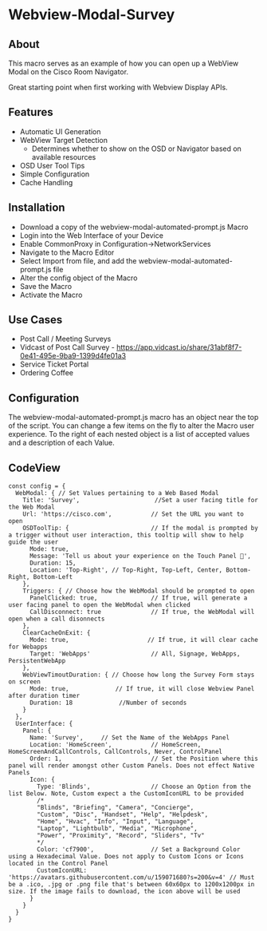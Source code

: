 # Webview-Modal-Survey

## About
This macro serves as an example of how you can open up a WebView Modal on the Cisco Room Navigator.

Great starting point when first working with Webview Display APIs.

## Features

* Automatic UI Generation
* WebView Target Detection
  * Determines whether to show on the OSD or Navigator based on available resources
* OSD User Tool Tips
* Simple Configuration
* Cache Handling

## Installation
* Download a copy of the webview-modal-automated-prompt.js Macro
* Login into the Web Interface of your Device
* Enable CommonProxy in Configuration->NetworkServices
* Navigate to the Macro Editor
* Select Import from file, and add the webview-modal-automated-prompt.js file
* Alter the config object of the Macro
* Save the Macro
* Activate the Macro

## Use Cases
* Post Call / Meeting Surveys
 * Vidcast of Post Call Survey - https://app.vidcast.io/share/31abf8f7-0e41-495e-9ba9-1399d4fe01a3
* Service Ticket Portal
* Ordering Coffee

## Configuration
The webview-modal-automated-prompt.js macro has an object near the top of the script. You can change a few items on the fly to alter the Macro user experience. To the right of each nested object is a list of accepted values and a description of each Value.

## CodeView
```
const config = {
  WebModal: { // Set Values pertaining to a Web Based Modal
    Title: 'Survey',                     //Set a user facing title for the Web Modal
    Url: 'https://cisco.com',           // Set the URL you want to open
    OSDToolTip: {                       // If the modal is prompted by a trigger without user interaction, this tooltip will show to help guide the user
      Mode: true,
      Message: 'Tell us about your experience on the Touch Panel 🙂',
      Duration: 15,
      Location: 'Top-Right', // Top-Right, Top-Left, Center, Bottom-Right, Bottom-Left
    },
    Triggers: { // Choose how the WebModal should be prompted to open
      PanelClicked: true,               // If true, will generate a user facing panel to open the WebModal when clicked
      CallDisconnect: true              // If true, the WebModal will open when a call disonnects
    },
    ClearCacheOnExit: {
      Mode: true,                      // If true, it will clear cache for Webapps
      Target: 'WebApps'                 // All, Signage, WebApps, PersistentWebApp
    },
    WebViewTimoutDuration: { // Choose how long the Survey Form stays on screen
      Mode: true,             // If true, it will close Webview Panel after duration timer
      Duration: 18             //Number of seconds 
    }
  },
  UserInterface: {
    Panel: {
      Name: 'Survey',     // Set the Name of the WebApps Panel
      Location: 'HomeScreen',           // HomeScreen, HomeScreenAndCallControls, CallControls, Never, ControlPanel
      Order: 1,                         // Set the Position where this panel will render amongst other Custom Panels. Does not effect Native Panels
      Icon: {
        Type: 'Blinds',                 // Choose an Option from the list Below. Note, Custom expect a the CustomIconURL to be provided
        /*
        "Blinds", "Briefing", "Camera", "Concierge", 
        "Custom", "Disc", "Handset", "Help", "Helpdesk", 
        "Home", "Hvac", "Info", "Input", "Language", 
        "Laptop", "Lightbulb", "Media", "Microphone", 
        "Power", "Proximity", "Record", "Sliders", "Tv"
        */
        Color: 'cf7900',                // Set a Background Color using a Hexadecimal Value. Does not apply to Custom Icons or Icons located in the Control Panel
        CustomIconURL: 'https://avatars.githubusercontent.com/u/159071680?s=200&v=4' // Must be a .ico, .jpg or .png file that's between 60x60px to 1200x1200px in size. If the image fails to download, the icon above will be used
      }
    }
  }
}
```
